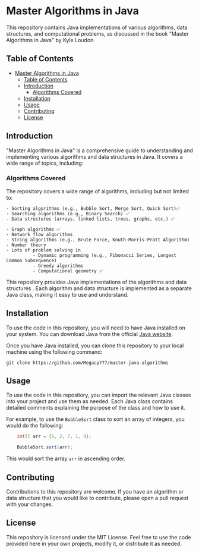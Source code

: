 # Master Algorithms in Java

This repository contains Java implementations of various algorithms, data structures, and computational problems, as discussed in the book "Master Algorithms in Java" by Kyle Loudon.

## Table of Contents

- [Master Algorithms in Java](#master-algorithms-in-java)
  - [Table of Contents](#table-of-contents)
  - [Introduction](#introduction)
    - [Algorithms Covered](#algorithms-covered)
  - [Installation](#installation)
  - [Usage](#usage)
  - [Contributing](#contributing)
  - [License](#license)

## Introduction

"Master Algorithms in Java" is a comprehensive guide to understanding and implementing various algorithms and data structures in Java. It covers a wide range of topics, including:

### Algorithms Covered
The repository covers a wide range of algorithms, including but not limited to:

    - Sorting algorithms (e.g., Bubble Sort, Merge Sort, Quick Sort)✅
    - Searching algorithms (e.g., Binary Search) ✅
    - Data structures (arrays, linked lists, trees, graphs, etc.) ✅

    - Graph algorithms ✅
    - Network flow algorithms 
    - String algorithms (e.g., Brute Force, Knuth-Morris-Pratt Algorithm)
    - Number theory
    - Lots of problem solving in 
              - Dynamic programming (e.g., Fibonacci Series, Longest Common Subsequence)
              - Greedy algorithms 
              - Computational geometry ✅

This repository provides Java implementations of the algorithms and data structures . Each algorithm and data structure is implemented as a separate Java class, making it easy to use and understand.

## Installation

To use the code in this repository, you will need to have Java installed on your system. You can download Java from the official [Java website](https://www.java.com/).

Once you have Java installed, you can clone this repository to your local machine using the following command:

```
git clone https://github.com/Megacy777/master-java-algorithms
```


## Usage

To use the code in this repository, you can import the relevant Java classes into your project and use them as needed. Each Java class contains detailed comments explaining the purpose of the class and how to use it.

For example, to use the `BubbleSort` class to sort an array of integers, you would do the following:

```java
    int[] arr = {5, 2, 7, 1, 9};

    BubbleSort.sort(arr);
```

This would sort the array `arr` in ascending order.

## Contributing

Contributions to this repository are welcome. If you have an algorithm or data structure that you would like to contribute, please open a pull request with your changes.

## License
This repository is licensed under the MIT License. Feel free to use the code provided here in your own projects, modify it, or distribute it as needed.